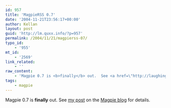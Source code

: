 ```yaml
---
id: 957
title: 'MagpieRSS 0.7'
date: '2004-11-21T23:56:17+00:00'
author: Kellan
layout: post
guid: 'http://lm.quxx.info/?p=957'
permalink: /2004/11/21/magpierss-07/
typo_id:
    - '955'
mt_id:
    - '2569'
link_related:
    - ''
raw_content:
    - 'Magpie 0.7 is <b>finally</b> out.  See <a href=\"http://laughingmeme.org/magpie_blog/?p=74\">my post</a> on the <a href=\"http://laughingmeme.org/magpie_blog/\">Magpie blog</a> for details.'
tags:
    - magpie
---
```


Magpie 0.7 is **finally** out. See [my post](http://laughingmeme.org/magpie_blog/?p=74) on the [Magpie blog](http://laughingmeme.org/magpie_blog/) for details.